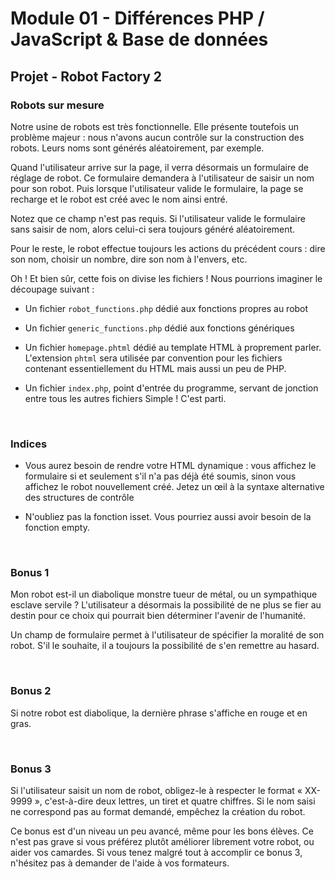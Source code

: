 # Module 01 - Différences PHP / JavaScript & Base de données

## Projet - Robot Factory 2

### Robots sur mesure

Notre usine de robots est très fonctionnelle. Elle présente toutefois un problème majeur : nous n'avons aucun contrôle sur la construction des robots. Leurs noms sont générés aléatoirement, par exemple.

Quand l'utilisateur arrive sur la page, il verra désormais un formulaire de réglage de robot. Ce formulaire demandera à l'utilisateur de saisir un nom pour son robot. Puis lorsque l'utilisateur valide le formulaire, la page se recharge et le robot est créé avec le nom ainsi entré.

Notez que ce champ n'est pas requis. Si l'utilisateur valide le formulaire sans saisir de nom, alors celui-ci sera toujours généré aléatoirement.

Pour le reste, le robot effectue toujours les actions du précédent cours : dire son nom, choisir un nombre, dire son nom à l'envers, etc.

Oh ! Et bien sûr, cette fois on divise les fichiers ! Nous pourrions imaginer le découpage suivant :

- Un fichier `robot_functions.php` dédié aux fonctions propres au robot

- Un fichier `generic_functions.php` dédié aux fonctions génériques

- Un fichier `homepage.phtml` dédié au template HTML à proprement parler. L'extension `phtml` sera utilisée par convention pour les fichiers contenant essentiellement du HTML mais aussi un peu de PHP.

- Un fichier `index.php`, point d'entrée du programme, servant de jonction entre tous les autres fichiers
Simple ! C'est parti.

&nbsp;

### Indices

- Vous aurez besoin de rendre votre HTML dynamique : vous affichez le formulaire si et seulement s'il n'a pas déjà été soumis, sinon vous affichez le robot nouvellement créé.  Jetez un œil à la syntaxe alternative des structures de contrôle

- N'oubliez pas la fonction isset. Vous pourriez aussi avoir besoin de la fonction empty.

&nbsp;

### Bonus 1

Mon robot est-il un diabolique monstre tueur de métal, ou un sympathique esclave servile ? L'utilisateur a désormais la possibilité de ne plus se fier au destin pour ce choix qui pourrait bien déterminer l'avenir de l'humanité.

Un champ de formulaire permet à l'utilisateur de spécifier la moralité de son robot. S'il le souhaite, il a toujours la possibilité de s'en remettre au hasard.

&nbsp;

### Bonus 2

Si notre robot est diabolique, la dernière phrase s'affiche en rouge et en gras.

&nbsp;

### Bonus 3

Si l'utilisateur saisit un nom de robot, obligez-le à respecter le format « XX-9999 », c'est-à-dire deux lettres, un tiret et quatre chiffres. Si le nom saisi ne correspond pas au format demandé, empêchez la création du robot.

Ce bonus est d'un niveau un peu avancé, même pour les bons élèves. Ce n'est pas grave si vous préférez plutôt améliorer librement votre robot, ou aider vos camardes. Si vous tenez malgré tout à accomplir ce bonus 3, n'hésitez pas à demander de l'aide à vos formateurs.